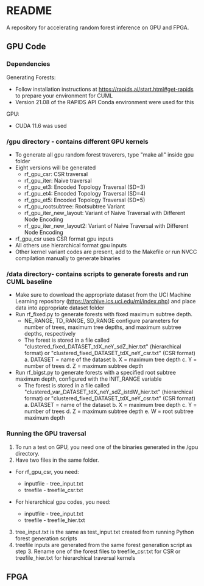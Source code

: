 # README

A repository for accelerating random forest inference on GPU and FPGA.

## GPU Code

### Dependencies
Generating Forests:
  - Follow installation instructions at https://rapids.ai/start.html#get-rapids to prepare your environment for CUML
  - Version 21.08 of the RAPIDS API Conda environment were used for this

GPU:
  - CUDA 11.6 was used

### /gpu directory  - contains different GPU kernels
- To generate all gpu random forest traverers, type "make all" inside gpu folder
- Eight versions will be generated
  - rf_gpu_csr: CSR traversal 
  - rf_gpu_iter: Naive traversal
  - rf_gpu_et3: Encoded Topology Traversal (SD=3)
  - rf_gpu_et4: Encoded Topology Traversal (SD=4)
  - rf_gpu_et5: Encoded Topology Traversal (SD=5)
  - rf_gpu_rootsubtree: Rootsubtree Variant
  - rf_gpu_iter_new_layout: Variant of Naive Traversal with Different Node Encoding
  - rf_gpu_iter_new_layout2: Variant of Naive Traversal with Different Node Encoding
- rf_gpu_csr uses CSR format gpu inputs
- All others use hierarchical format gpu inputs
- Other kernel variant codes are present, add to the Makefile or run NVCC compilation manually to generate binaries

### /data directory- contains scripts to generate forests and run CUML baseline
- Make sure to download the appropriate dataset from the UCI Machine Learning repository (https://archive.ics.uci.edu/ml/index.php) and place data into appropriate dataset folder
- Run rf_fixed.py to generate forests with fixed maximum subtree depth.
  - NE_RANGE, TD_RANGE, SD_RANGE configure parameters for number of trees, maximum tree depths, and maximum subtree depths, respectively
  - The forest is stored in a file called "clustered_fixed_DATASET_tdX_neY_sdZ_hier.txt" (hierarchical format) or "clustered_fixed_DATASET_tdX_neY_csr.txt" (CSR format)
    a. DATASET = name of the dataset
    b. X = maximum tree depth
    c. Y = number of trees
    d. Z = maximum subtree depth
- Run rf_bigst.py to generate forests with a specified root subtree maximum depth, configured with the INIT_RANGE variable
  - The forest is stored in a file called "clustered_var_DATASET_tdX_neY_sdZ_istdW_hier.txt" (hierarchical format) or "clustered_fixed_DATASET_tdX_neY_csr.txt" (CSR format)
    a. DATASET = name of the dataset
    b. X = maximum tree depth
    c. Y = number of trees
    d. Z = maximum subtree depth
    e. W = root subtree maximum depth


### Running the GPU traversal
1. To run a test on GPU, you need one of the binaries generated in the /gpu directory.
2. Have two files in the same folder.
  - For rf_gpu_csr, you need:
    - inputfile - tree_input.txt
    - treefile  - treefile_csr.txt

  - For hierarchical gpu codes, you need:
    - inputfile - tree_input.txt
    - treefile  - treefile_hier.txt
3. tree_input.txt is the same as test_input.txt created from running Python forest generation scripts
4. treefile inputs are generated from the same forest generation script as step 3. Rename one of the forest files to treefile_csr.txt for CSR or treefile_hier.txt for hierarchical traversal kernels

## FPGA